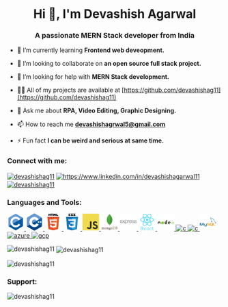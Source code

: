 <h1 align="center">Hi 👋, I'm Devashish Agarwal</h1>
<h3 align="center">A passionate MERN Stack developer from India</h3>



- 🌱 I’m currently learning **Frontend web deveopment.**

- 👯 I’m looking to collaborate on **an open source full stack project.**

- 🤝 I’m looking for help with **MERN Stack development.**

- 👨‍💻 All of my projects are available at [https://github.com/devashishag11](https://github.com/devashishag11)

- 💬 Ask me about **RPA, Video Editing, Graphic Designing.**

- 📫 How to reach me **devashishagrwal5@gmail.com**

- ⚡ Fun fact **I can be weird and serious at same time.**

<h3 align="left">Connect with me:</h3>
<p align="left">
<a href="https://twitter.com/devashishag11" target="blank"><img align="center" src="https://raw.githubusercontent.com/rahuldkjain/github-profile-readme-generator/master/src/images/icons/Social/twitter.svg" alt="devashishag11" height="30" width="40" /></a>
<a href="https://linkedin.com/in/https://www.linkedin.com/in/devashishagarwal11" target="blank"><img align="center" src="https://raw.githubusercontent.com/rahuldkjain/github-profile-readme-generator/master/src/images/icons/Social/linked-in-alt.svg" alt="https://www.linkedin.com/in/devashishagarwal11" height="30" width="40" /></a>
<a href="https://instagram.com/devashishag11" target="blank"><img align="center" src="https://raw.githubusercontent.com/rahuldkjain/github-profile-readme-generator/master/src/images/icons/Social/instagram.svg" alt="devashishag11" height="30" width="40" /></a>
</p>

<h3 align="left">Languages and Tools:</h3>
<p align="left"> <a href="https://www.cprogramming.com/" target="_blank" rel="noreferrer"> <img src="https://raw.githubusercontent.com/devicons/devicon/master/icons/c/c-original.svg" alt="c" width="40" height="40"/> </a><a href="https://www.w3schools.com/cpp/" target="_blank" rel="noreferrer"> <img src="https://raw.githubusercontent.com/devicons/devicon/master/icons/cplusplus/cplusplus-original.svg" alt="cplusplus" width="40" height="40"/> </a><a href="https://www.w3.org/html/" target="_blank" rel="noreferrer"> <img src="https://raw.githubusercontent.com/devicons/devicon/master/icons/html5/html5-original-wordmark.svg" alt="html5" width="40" height="40"/> </a><a href="https://www.w3schools.com/css/" target="_blank" rel="noreferrer"> <img src="https://raw.githubusercontent.com/devicons/devicon/master/icons/css3/css3-original-wordmark.svg" alt="css3" width="40" height="40"/> </a> <a href="https://developer.mozilla.org/en-US/docs/Web/JavaScript" target="_blank" rel="noreferrer"> <img src="https://raw.githubusercontent.com/devicons/devicon/master/icons/javascript/javascript-original.svg" alt="javascript" width="40" height="40"/> </a> <a href="https://www.mongodb.com/" target="_blank" rel="noreferrer"> <img src="https://raw.githubusercontent.com/devicons/devicon/master/icons/mongodb/mongodb-original-wordmark.svg" alt="mongodb" width="40" height="40"/> </a> <a href="https://expressjs.com" target="_blank" rel="noreferrer"> <img src="https://raw.githubusercontent.com/devicons/devicon/master/icons/express/express-original-wordmark.svg" alt="express" width="40" height="40"/> </a><a href="https://reactjs.org/" target="_blank" rel="noreferrer"> <img src="https://raw.githubusercontent.com/devicons/devicon/master/icons/react/react-original-wordmark.svg" alt="react" width="40" height="40"/> </a><a href="https://nodejs.org" target="_blank" rel="noreferrer"> <img src="https://raw.githubusercontent.com/devicons/devicon/master/icons/nodejs/nodejs-original-wordmark.svg" alt="nodejs" width="40" height="40"/> </a>
  <a href="https://tailwindcss.com/" target="_blank" rel="noreferrer"> <img src="https://tailwindcss.com/_next/static/media/tailwindcss-mark.3c5441fc7a190fb1800d4a5c7f07ba4b1345a9c8.svg" alt="c" width="40" height="40"/> </a>
    <a href="https://nextjs.org/" target="_blank" rel="noreferrer"> <img src="https://www.svgrepo.com/show/354113/nextjs-icon.svg" alt="c" width="40" height="40"/> </a>
  <a href="https://www.mysql.com/" target="_blank" rel="noreferrer"> <img src="https://raw.githubusercontent.com/devicons/devicon/master/icons/mysql/mysql-original-wordmark.svg" alt="mysql" width="40" height="40"/> </a><a href="https://azure.microsoft.com/en-in/" target="_blank" rel="noreferrer"> <img src="https://www.vectorlogo.zone/logos/microsoft_azure/microsoft_azure-icon.svg" alt="azure" width="40" height="40"/> </a> <a href="https://cloud.google.com" target="_blank" rel="noreferrer"> <img src="https://www.vectorlogo.zone/logos/google_cloud/google_cloud-icon.svg" alt="gcp" width="40" height="40"/> </a></p>



<p><img align="left" src="https://github-readme-stats.vercel.app/api/top-langs?username=devashishag11&show_icons=true&locale=en&layout=compact" alt="devashishag11" /></p>

<p>&nbsp;<img align="center" src="https://github-readme-stats.vercel.app/api?username=devashishag11&show_icons=true&locale=en" alt="devashishag11" /></p>

<p><img align="center" src="https://github-readme-streak-stats.herokuapp.com/?user=devashishag11&" alt="devashishag11" /></p>


<h3 align="left">Support:</h3>
<p><a href="https://www.buymeacoffee.com/devashishag11"> <img align="left" src="https://cdn.buymeacoffee.com/buttons/v2/default-yellow.png" height="50" width="210" alt="devashishag11" /></a></p><br><br>

